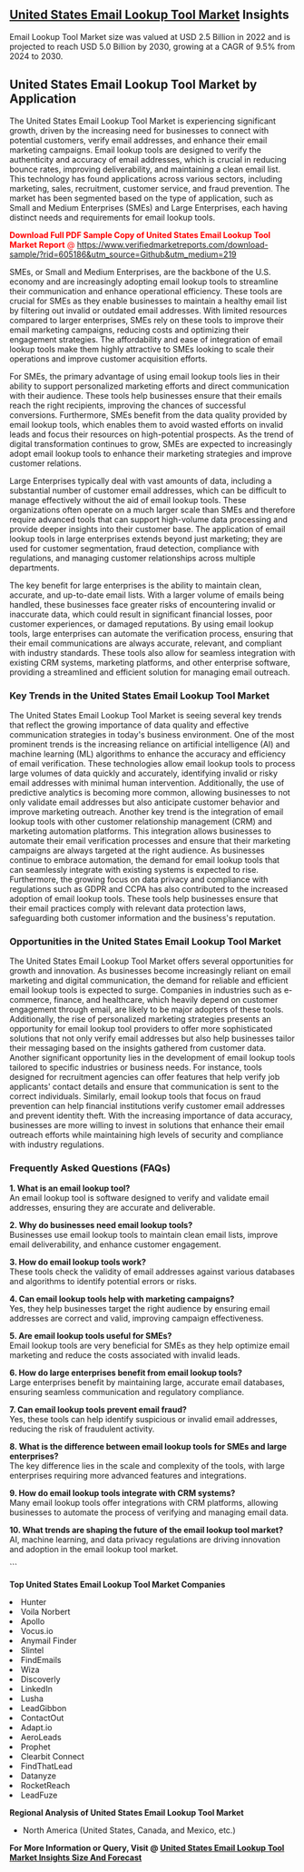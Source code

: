 <h2><a href="https://www.verifiedmarketreports.com/download-sample/?rid=605186&amp;utm_source=Github&amp;utm_medium=219" target="_blank">United States Email Lookup Tool Market</a> Insights</h2><p>Email Lookup Tool Market size was valued at USD 2.5 Billion in 2022 and is projected to reach USD 5.0 Billion by 2030, growing at a CAGR of 9.5% from 2024 to 2030.</p><p> <h2>United States Email Lookup Tool Market by Application</h2> The United States Email Lookup Tool Market is experiencing significant growth, driven by the increasing need for businesses to connect with potential customers, verify email addresses, and enhance their email marketing campaigns. Email lookup tools are designed to verify the authenticity and accuracy of email addresses, which is crucial in reducing bounce rates, improving deliverability, and maintaining a clean email list. This technology has found applications across various sectors, including marketing, sales, recruitment, customer service, and fraud prevention. The market has been segmented based on the type of application, such as Small and Medium Enterprises (SMEs) and Large Enterprises, each having distinct needs and requirements for email lookup tools. <p><span class=""><span style="color: #ff0000;"><strong>Download Full PDF Sample Copy of United States Email Lookup Tool Market Report</strong> @ </span><a href="https://www.verifiedmarketreports.com/download-sample/?rid=605186&amp;utm_source=Github&amp;utm_medium=219" target="_blank">https://www.verifiedmarketreports.com/download-sample/?rid=605186&amp;utm_source=Github&amp;utm_medium=219</a></span></p> <p>SMEs, or Small and Medium Enterprises, are the backbone of the U.S. economy and are increasingly adopting email lookup tools to streamline their communication and enhance operational efficiency. These tools are crucial for SMEs as they enable businesses to maintain a healthy email list by filtering out invalid or outdated email addresses. With limited resources compared to larger enterprises, SMEs rely on these tools to improve their email marketing campaigns, reducing costs and optimizing their engagement strategies. The affordability and ease of integration of email lookup tools make them highly attractive to SMEs looking to scale their operations and improve customer acquisition efforts.</p> <p>For SMEs, the primary advantage of using email lookup tools lies in their ability to support personalized marketing efforts and direct communication with their audience. These tools help businesses ensure that their emails reach the right recipients, improving the chances of successful conversions. Furthermore, SMEs benefit from the data quality provided by email lookup tools, which enables them to avoid wasted efforts on invalid leads and focus their resources on high-potential prospects. As the trend of digital transformation continues to grow, SMEs are expected to increasingly adopt email lookup tools to enhance their marketing strategies and improve customer relations.</p> <p>Large Enterprises typically deal with vast amounts of data, including a substantial number of customer email addresses, which can be difficult to manage effectively without the aid of email lookup tools. These organizations often operate on a much larger scale than SMEs and therefore require advanced tools that can support high-volume data processing and provide deeper insights into their customer base. The application of email lookup tools in large enterprises extends beyond just marketing; they are used for customer segmentation, fraud detection, compliance with regulations, and managing customer relationships across multiple departments.</p> <p>The key benefit for large enterprises is the ability to maintain clean, accurate, and up-to-date email lists. With a larger volume of emails being handled, these businesses face greater risks of encountering invalid or inaccurate data, which could result in significant financial losses, poor customer experiences, or damaged reputations. By using email lookup tools, large enterprises can automate the verification process, ensuring that their email communications are always accurate, relevant, and compliant with industry standards. These tools also allow for seamless integration with existing CRM systems, marketing platforms, and other enterprise software, providing a streamlined and efficient solution for managing email outreach.</p> <h3>Key Trends in the United States Email Lookup Tool Market</h3> The United States Email Lookup Tool Market is seeing several key trends that reflect the growing importance of data quality and effective communication strategies in today's business environment. One of the most prominent trends is the increasing reliance on artificial intelligence (AI) and machine learning (ML) algorithms to enhance the accuracy and efficiency of email verification. These technologies allow email lookup tools to process large volumes of data quickly and accurately, identifying invalid or risky email addresses with minimal human intervention. Additionally, the use of predictive analytics is becoming more common, allowing businesses to not only validate email addresses but also anticipate customer behavior and improve marketing outreach. Another key trend is the integration of email lookup tools with other customer relationship management (CRM) and marketing automation platforms. This integration allows businesses to automate their email verification processes and ensure that their marketing campaigns are always targeted at the right audience. As businesses continue to embrace automation, the demand for email lookup tools that can seamlessly integrate with existing systems is expected to rise. Furthermore, the growing focus on data privacy and compliance with regulations such as GDPR and CCPA has also contributed to the increased adoption of email lookup tools. These tools help businesses ensure that their email practices comply with relevant data protection laws, safeguarding both customer information and the business's reputation. <h3>Opportunities in the United States Email Lookup Tool Market</h3> The United States Email Lookup Tool Market offers several opportunities for growth and innovation. As businesses become increasingly reliant on email marketing and digital communication, the demand for reliable and efficient email lookup tools is expected to surge. Companies in industries such as e-commerce, finance, and healthcare, which heavily depend on customer engagement through email, are likely to be major adopters of these tools. Additionally, the rise of personalized marketing strategies presents an opportunity for email lookup tool providers to offer more sophisticated solutions that not only verify email addresses but also help businesses tailor their messaging based on the insights gathered from customer data. Another significant opportunity lies in the development of email lookup tools tailored to specific industries or business needs. For instance, tools designed for recruitment agencies can offer features that help verify job applicants' contact details and ensure that communication is sent to the correct individuals. Similarly, email lookup tools that focus on fraud prevention can help financial institutions verify customer email addresses and prevent identity theft. With the increasing importance of data accuracy, businesses are more willing to invest in solutions that enhance their email outreach efforts while maintaining high levels of security and compliance with industry regulations. <h3>Frequently Asked Questions (FAQs)</h3> <p><strong>1. What is an email lookup tool?</strong><br> An email lookup tool is software designed to verify and validate email addresses, ensuring they are accurate and deliverable.</p> <p><strong>2. Why do businesses need email lookup tools?</strong><br> Businesses use email lookup tools to maintain clean email lists, improve email deliverability, and enhance customer engagement.</p> <p><strong>3. How do email lookup tools work?</strong><br> These tools check the validity of email addresses against various databases and algorithms to identify potential errors or risks.</p> <p><strong>4. Can email lookup tools help with marketing campaigns?</strong><br> Yes, they help businesses target the right audience by ensuring email addresses are correct and valid, improving campaign effectiveness.</p> <p><strong>5. Are email lookup tools useful for SMEs?</strong><br> Email lookup tools are very beneficial for SMEs as they help optimize email marketing and reduce the costs associated with invalid leads.</p> <p><strong>6. How do large enterprises benefit from email lookup tools?</strong><br> Large enterprises benefit by maintaining large, accurate email databases, ensuring seamless communication and regulatory compliance.</p> <p><strong>7. Can email lookup tools prevent email fraud?</strong><br> Yes, these tools can help identify suspicious or invalid email addresses, reducing the risk of fraudulent activity.</p> <p><strong>8. What is the difference between email lookup tools for SMEs and large enterprises?</strong><br> The key difference lies in the scale and complexity of the tools, with large enterprises requiring more advanced features and integrations.</p> <p><strong>9. How do email lookup tools integrate with CRM systems?</strong><br> Many email lookup tools offer integrations with CRM platforms, allowing businesses to automate the process of verifying and managing email data.</p> <p><strong>10. What trends are shaping the future of the email lookup tool market?</strong><br> AI, machine learning, and data privacy regulations are driving innovation and adoption in the email lookup tool market.</p> ```</p><p><strong>Top United States Email Lookup Tool Market Companies</strong></p><div data-test-id=""><p><li>Hunter</li><li> Voila Norbert</li><li> Apollo</li><li> Vocus.io</li><li> Anymail Finder</li><li> Slintel</li><li> FindEmails</li><li> Wiza</li><li> Discoverly</li><li> LinkedIn</li><li> Lusha</li><li> LeadGibbon</li><li> ContactOut</li><li> Adapt.io</li><li> AeroLeads</li><li> Prophet</li><li> Clearbit Connect</li><li> FindThatLead</li><li> Datanyze</li><li> RocketReach</li><li> LeadFuze</li></p><div><strong>Regional Analysis of&nbsp;United States Email Lookup Tool Market</strong></div><ul><li dir="ltr"><p dir="ltr">North America&nbsp;(United States, Canada, and Mexico, etc.)</p></li></ul><p><strong>For More Information or Query, Visit @&nbsp;</strong><strong><a href="https://www.verifiedmarketreports.com/product/email-lookup-tool-market/?utm_source=Github&amp;utm_medium=219" target="_blank">United States Email Lookup Tool Market Insights Size And Forecast</a></strong></p></div>
